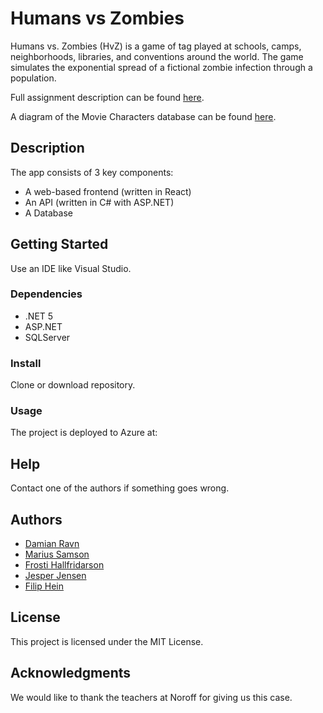 # Humans vs Zombies

Humans vs. Zombies (HvZ) is a game of tag played at schools, camps, neighborhoods,
libraries, and conventions around the world. The game simulates the exponential spread
of a fictional zombie infection through a population.

Full assignment description can be found [here](https://github.com/DamianRavn/CaseProject_HvZ/blob/main/Project/HvZ%20Case.pdf).

A diagram of the Movie Characters database can be found [here](https://github.com/DamianRavn/CaseProject_HvZ/blob/main/Project/database_diagram_first_draft.png).

## Description

The app consists of 3 key components:

- A web-based frontend (written in React)
- An API (written in C# with ASP.NET)
- A Database

## Getting Started

Use an IDE like Visual Studio.

### Dependencies

- .NET 5
- ASP.NET
- SQLServer

### Install

Clone or download repository.

### Usage

The project is deployed to Azure at: 

## Help

Contact one of the authors if something goes wrong.

## Authors

- [Damian Ravn](https://github.com/DamianRavn)
- [Marius Samson](https://github.com/Maxius0)
- [Frosti Hallfridarson](https://github.com/frostiha)
- [Jesper Jensen](https://github.com/igl0)
- [Filip Hein](https://github.com/HeinF)

## License

This project is licensed under the MIT License.

## Acknowledgments

We would like to thank the teachers at Noroff for giving us this case.
